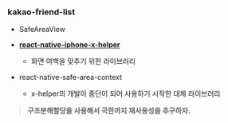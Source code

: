 ### kakao-friend-list



- SafeAreaView

- **[react-native-iphone-x-helper](https://github.com/ptelad/react-native-iphone-x-helper)**
  
  - 화면 여백을 맞추기 위한 라이브러리

- react-native-safe-area-context
  
  - x-helper의 개발이 중단이 되어 사용하기 시작한 대체 라이브러리







> **구조분해할당을 사용해서 극한까지 재사용성을 추구하자.**

